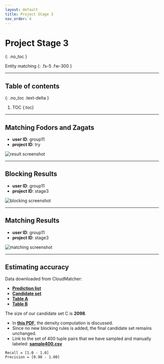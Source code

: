 ```yaml
---
layout: default
title: Project Stage 3
nav_order: 4
---
```


# Project Stage 3
{: .no_toc }

Entity matching
{: .fs-5 .fw-300 }

---

## Table of contents
{: .no_toc .text-delta }

1. TOC
{:toc}

---
## Matching Fodors and Zagats
+ **user ID**: group11    
+ **project ID**: try  

![result screenshot](https://raw.githubusercontent.com/chen-xanadu/cs839-website/master/stage3/result.png)


---

## Blocking Results

+ **user ID**: group11    
+ **project ID**: stage3


![blocking screenshot](https://raw.githubusercontent.com/chen-xanadu/cs839-website/master/stage3/blocking.PNG)

---

## Matching Results

+ **user ID**: group11    
+ **project ID**: stage3

![matching screenshot](https://raw.githubusercontent.com/chen-xanadu/cs839-website/master/stage3/matching.PNG)

--- 

## Estimating accuracy

Data downloaded from CloudMatcher:
- [**Prediction list**](https://github.com/chen-xanadu/cs839-website/blob/master/stage3/prediction_list)  
- [**Candidate set**](https://github.com/chen-xanadu/cs839-website/blob/master/stage3/candidate_set)  
- [**Table A**](https://github.com/chen-xanadu/cs839-website/blob/master/stage3/tableA_meta)  
- [**Table B**](https://github.com/chen-xanadu/cs839-website/blob/master/stage3/tableB_imdb)  

The size of our candidate set C is **2098**.  
- In [**this PDF**](https://github.com/chen-xanadu/cs839-website/blob/master/stage3/stage3.pdf), the density computation is discussed.
- Since no new blocking rules is added, the final candidate set remains unchanged.
- Link to the set of 400 tuple pairs that we have sampled and manually labeled: [**sample400.csv**](https://github.com/chen-xanadu/cs839-website/blob/master/stage3/sample400.csv)

```
Recall = [1.0 - 1.0]   
Precision = [0.98 - 1.00]     
```
